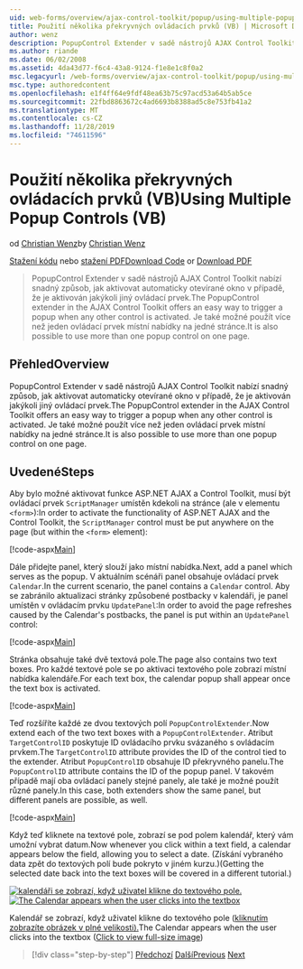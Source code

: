 ```yaml
---
uid: web-forms/overview/ajax-control-toolkit/popup/using-multiple-popup-controls-vb
title: Použití několika překryvných ovládacích prvků (VB) | Microsoft Docs
author: wenz
description: PopupControl Extender v sadě nástrojů AJAX Control Toolkit nabízí snadný způsob, jak aktivovat automaticky otevírané okno v případě, že je aktivován jakýkoli jiný ovládací prvek. Je také možné použít m...
ms.author: riande
ms.date: 06/02/2008
ms.assetid: 4da43d77-f6c4-43a8-9124-f1e8e1c8f0a2
msc.legacyurl: /web-forms/overview/ajax-control-toolkit/popup/using-multiple-popup-controls-vb
msc.type: authoredcontent
ms.openlocfilehash: e1f4ff64e9fdf48ea63b75c97acd53a64b5ab5ce
ms.sourcegitcommit: 22fbd8863672c4ad6693b8388ad5c8e753fb41a2
ms.translationtype: MT
ms.contentlocale: cs-CZ
ms.lasthandoff: 11/28/2019
ms.locfileid: "74611596"
---
```

# <a name="using-multiple-popup-controls-vb"></a><span data-ttu-id="36aa6-104">Použití několika překryvných ovládacích prvků (VB)</span><span class="sxs-lookup"><span data-stu-id="36aa6-104">Using Multiple Popup Controls (VB)</span></span>

<span data-ttu-id="36aa6-105">od [Christian Wenz](https://github.com/wenz)</span><span class="sxs-lookup"><span data-stu-id="36aa6-105">by [Christian Wenz](https://github.com/wenz)</span></span>

<span data-ttu-id="36aa6-106">[Stažení kódu](https://download.microsoft.com/download/9/3/f/93f8daea-bebd-4821-833b-95205389c7d0/PopupControl1.vb.zip) nebo [stažení PDF](https://download.microsoft.com/download/2/d/c/2dc10e34-6983-41d4-9c08-f78f5387d32b/popupcontrol1VB.pdf)</span><span class="sxs-lookup"><span data-stu-id="36aa6-106">[Download Code](https://download.microsoft.com/download/9/3/f/93f8daea-bebd-4821-833b-95205389c7d0/PopupControl1.vb.zip) or [Download PDF](https://download.microsoft.com/download/2/d/c/2dc10e34-6983-41d4-9c08-f78f5387d32b/popupcontrol1VB.pdf)</span></span>

> <span data-ttu-id="36aa6-107">PopupControl Extender v sadě nástrojů AJAX Control Toolkit nabízí snadný způsob, jak aktivovat automaticky otevírané okno v případě, že je aktivován jakýkoli jiný ovládací prvek.</span><span class="sxs-lookup"><span data-stu-id="36aa6-107">The PopupControl extender in the AJAX Control Toolkit offers an easy way to trigger a popup when any other control is activated.</span></span> <span data-ttu-id="36aa6-108">Je také možné použít více než jeden ovládací prvek místní nabídky na jedné stránce.</span><span class="sxs-lookup"><span data-stu-id="36aa6-108">It is also possible to use more than one popup control on one page.</span></span>

## <a name="overview"></a><span data-ttu-id="36aa6-109">Přehled</span><span class="sxs-lookup"><span data-stu-id="36aa6-109">Overview</span></span>

<span data-ttu-id="36aa6-110">PopupControl Extender v sadě nástrojů AJAX Control Toolkit nabízí snadný způsob, jak aktivovat automaticky otevírané okno v případě, že je aktivován jakýkoli jiný ovládací prvek.</span><span class="sxs-lookup"><span data-stu-id="36aa6-110">The PopupControl extender in the AJAX Control Toolkit offers an easy way to trigger a popup when any other control is activated.</span></span> <span data-ttu-id="36aa6-111">Je také možné použít více než jeden ovládací prvek místní nabídky na jedné stránce.</span><span class="sxs-lookup"><span data-stu-id="36aa6-111">It is also possible to use more than one popup control on one page.</span></span>

## <a name="steps"></a><span data-ttu-id="36aa6-112">Uvedené</span><span class="sxs-lookup"><span data-stu-id="36aa6-112">Steps</span></span>

<span data-ttu-id="36aa6-113">Aby bylo možné aktivovat funkce ASP.NET AJAX a Control Toolkit, musí být ovládací prvek `ScriptManager` umístěn kdekoli na stránce (ale v elementu `<form>`):</span><span class="sxs-lookup"><span data-stu-id="36aa6-113">In order to activate the functionality of ASP.NET AJAX and the Control Toolkit, the `ScriptManager` control must be put anywhere on the page (but within the `<form>` element):</span></span>

[!code-aspx[Main](using-multiple-popup-controls-vb/samples/sample1.aspx)]

<span data-ttu-id="36aa6-114">Dále přidejte panel, který slouží jako místní nabídka.</span><span class="sxs-lookup"><span data-stu-id="36aa6-114">Next, add a panel which serves as the popup.</span></span> <span data-ttu-id="36aa6-115">V aktuálním scénáři panel obsahuje ovládací prvek `Calendar`.</span><span class="sxs-lookup"><span data-stu-id="36aa6-115">In the current scenario, the panel contains a `Calendar` control.</span></span> <span data-ttu-id="36aa6-116">Aby se zabránilo aktualizaci stránky způsobené postbacky v kalendáři, je panel umístěn v ovládacím prvku `UpdatePanel`:</span><span class="sxs-lookup"><span data-stu-id="36aa6-116">In order to avoid the page refreshes caused by the Calendar's postbacks, the panel is put within an `UpdatePanel` control:</span></span>

[!code-aspx[Main](using-multiple-popup-controls-vb/samples/sample2.aspx)]

<span data-ttu-id="36aa6-117">Stránka obsahuje také dvě textová pole.</span><span class="sxs-lookup"><span data-stu-id="36aa6-117">The page also contains two text boxes.</span></span> <span data-ttu-id="36aa6-118">Pro každé textové pole se po aktivaci textového pole zobrazí místní nabídka kalendáře.</span><span class="sxs-lookup"><span data-stu-id="36aa6-118">For each text box, the calendar popup shall appear once the text box is activated.</span></span>

[!code-aspx[Main](using-multiple-popup-controls-vb/samples/sample3.aspx)]

<span data-ttu-id="36aa6-119">Teď rozšíříte každé ze dvou textových polí `PopupControlExtender`.</span><span class="sxs-lookup"><span data-stu-id="36aa6-119">Now extend each of the two text boxes with a `PopupControlExtender`.</span></span> <span data-ttu-id="36aa6-120">Atribut `TargetControlID` poskytuje ID ovládacího prvku svázaného s ovládacím prvkem.</span><span class="sxs-lookup"><span data-stu-id="36aa6-120">The `TargetControlID` attribute provides the ID of the control tied to the extender.</span></span> <span data-ttu-id="36aa6-121">Atribut `PopupControlID` obsahuje ID překryvného panelu.</span><span class="sxs-lookup"><span data-stu-id="36aa6-121">The `PopupControlID` attribute contains the ID of the popup panel.</span></span> <span data-ttu-id="36aa6-122">V takovém případě mají oba ovládací panely stejné panely, ale také je možné použít různé panely.</span><span class="sxs-lookup"><span data-stu-id="36aa6-122">In this case, both extenders show the same panel, but different panels are possible, as well.</span></span>

[!code-aspx[Main](using-multiple-popup-controls-vb/samples/sample4.aspx)]

<span data-ttu-id="36aa6-123">Když teď kliknete na textové pole, zobrazí se pod polem kalendář, který vám umožní vybrat datum.</span><span class="sxs-lookup"><span data-stu-id="36aa6-123">Now whenever you click within a text field, a calendar appears below the field, allowing you to select a date.</span></span> <span data-ttu-id="36aa6-124">(Získání vybraného data zpět do textových polí bude pokryto v jiném kurzu.)</span><span class="sxs-lookup"><span data-stu-id="36aa6-124">(Getting the selected date back into the text boxes will be covered in a different tutorial.)</span></span>

<span data-ttu-id="36aa6-125">[![kalendáři se zobrazí, když uživatel klikne do textového pole.](using-multiple-popup-controls-vb/_static/image2.png)](using-multiple-popup-controls-vb/_static/image1.png)</span><span class="sxs-lookup"><span data-stu-id="36aa6-125">[![The Calendar appears when the user clicks into the textbox](using-multiple-popup-controls-vb/_static/image2.png)](using-multiple-popup-controls-vb/_static/image1.png)</span></span>

<span data-ttu-id="36aa6-126">Kalendář se zobrazí, když uživatel klikne do textového pole ([kliknutím zobrazíte obrázek v plné velikosti).](using-multiple-popup-controls-vb/_static/image3.png)</span><span class="sxs-lookup"><span data-stu-id="36aa6-126">The Calendar appears when the user clicks into the textbox ([Click to view full-size image](using-multiple-popup-controls-vb/_static/image3.png))</span></span>

> [!div class="step-by-step"]
> <span data-ttu-id="36aa6-127">[Předchozí](handling-postbacks-from-a-popup-control-without-an-updatepanel-cs.md)
> [Další](handling-postbacks-from-a-popup-control-with-an-updatepanel-vb.md)</span><span class="sxs-lookup"><span data-stu-id="36aa6-127">[Previous](handling-postbacks-from-a-popup-control-without-an-updatepanel-cs.md)
[Next](handling-postbacks-from-a-popup-control-with-an-updatepanel-vb.md)</span></span>
